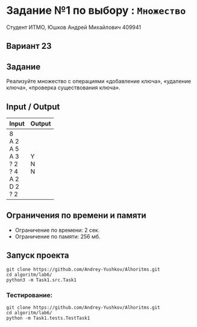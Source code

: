 # Задание №1 по выбору  : `Множество`

Студент ИТМО,  Юшков Андрей Михайлович  409941

## Вариант 23

## Задание 
Реализуйте множество с операциями «добавление ключа», «удаление ключа»,
«проверка существования ключа».

## Input / Output 

| Input                                                             | Output        |
|-------------------------------------------------------------------|---------------|
| 8<br/>A 2<br/>A 5<br/>A 3<br/>? 2<br/>? 4<br/>A 2<br/>D 2<br/>? 2 | Y<br/>N<br/>N | 



## Ограничения по времени и памяти

- Ограничение по времени: 2 сек.
- Ограничение по памяти: 256 мб.

## Запуск проекта

`git clone https://github.com/Andrey-Yushkov/Alhoritms.git`   
`cd algoritm/lab6/`  
`python3 -m Task1.src.Task1`   
   
### Тестирование:   
   
`git clone https://github.com/Andrey-Yushkov/Alhoritms.git`   
`cd algoritm/lab6/`  
`python -m Task1.tests.TestTask1`  
